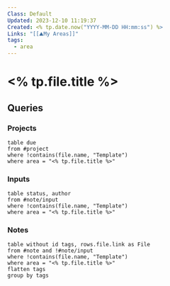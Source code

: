 ```yaml
---
Class: Default
Updated: 2023-12-10 11:19:37
Created: <% tp.date.now("YYYY-MM-DD HH:mm:ss") %>
Links: "[[⛰My Areas]]"
tags:
  - area
---
```



# <% tp.file.title %>
## Queries
### Projects
```dataview
table due
from #project
where !contains(file.name, "Template")
where area = "<% tp.file.title %>"
```
### Inputs
```dataview
table status, author
from #note/input 
where !contains(file.name, "Template")
where area = "<% tp.file.title %>"
```
### Notes
```dataview
table without id tags, rows.file.link as File
from #note and !#note/input 
where !contains(file.name, "Template")
where area = "<% tp.file.title %>"
flatten tags
group by tags
```

